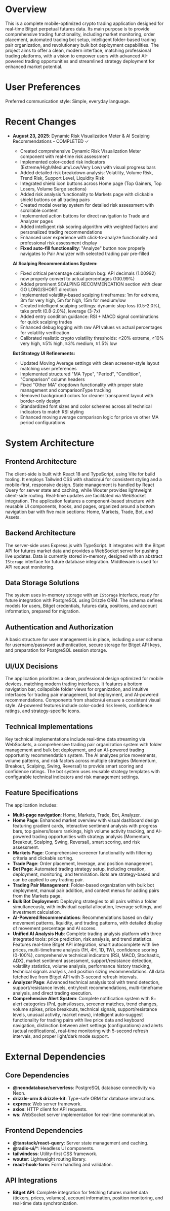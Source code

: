 # Overview
This is a complete mobile-optimized crypto trading application designed for real-time Bitget perpetual futures data. Its main purpose is to provide comprehensive trading functionality, including market monitoring, order placement, automated trading bot setup, intelligent folder-based trading pair organization, and revolutionary bulk bot deployment capabilities. The project aims to offer a clean, modern interface, matching professional trading platforms, with a vision to empower users with advanced AI-powered trading opportunities and streamlined strategy deployment for enhanced market potential.

# User Preferences
Preferred communication style: Simple, everyday language.

# Recent Changes
- **August 23, 2025**: Dynamic Risk Visualization Meter & AI Scalping Recommendations - COMPLETED ✓
  - Created comprehensive Dynamic Risk Visualization Meter component with real-time risk assessment
  - Implemented color-coded risk indicators (Extreme/High/Medium/Low/Very Low) with visual progress bars
  - Added detailed risk breakdown analysis: Volatility, Volume Risk, Trend Risk, Support Level, Liquidity Risk
  - Integrated shield icon buttons across Home page (Top Gainers, Top Losers, Volume Surge sections)
  - Added risk analysis functionality to Markets page with clickable shield buttons on all trading pairs
  - Created modal overlay system for detailed risk assessment with scrollable content
  - Implemented action buttons for direct navigation to Trade and Analyzer pages
  - Added intelligent risk scoring algorithm with weighted factors and personalized trading recommendations
  - Enhanced user experience with click-to-analyze functionality and professional risk assessment display
  - **Fixed auto-fill functionality**: "Analyze" button now properly navigates to Pair Analyzer with selected trading pair pre-filled
  
  **AI Scalping Recommendations System:**
  - Fixed critical percentage calculation bug: API decimals (1.00992) now properly convert to actual percentages (100.99%)
  - Added prominent SCALPING RECOMMENDATION section with clear GO LONG/SHORT direction
  - Implemented volatility-based scalping timeframes: 1m for extreme, 3m for very high, 5m for high, 15m for medium/low
  - Created intelligent scalping settings: dynamic stop loss (0.5-2.0%), take profit (0.8-2.0%), leverage (3-7x)
  - Added entry condition guidance: RSI + MACD signal combinations for quick scalping trades
  - Enhanced debug logging with raw API values vs actual percentages for volatility verification
  - Calibrated realistic crypto volatility thresholds: ≥20% extreme, ≥10% very high, ≥5% high, ≥3% medium, ≥1.5% low

  **Bot Strategy UI Refinements:**
  - Updated Moving Average settings with clean screener-style layout matching user preferences
  - Implemented structured "MA Type", "Period", "Condition", "Comparison" column headers
  - Fixed "Other MA" dropdown functionality with proper state management and comparisonType tracking
  - Removed background colors for cleaner transparent layout with border-only design
  - Standardized font sizes and color schemes across all technical indicators to match RSI styling
  - Enhanced moving average comparison logic for price vs other MA period configurations

# System Architecture

## Frontend Architecture
The client-side is built with React 18 and TypeScript, using Vite for build tooling. It employs Tailwind CSS with shadcn/ui for consistent styling and a mobile-first, responsive design. State management is handled by React Query for server state and caching, while Wouter provides lightweight client-side routing. Real-time updates are facilitated via WebSocket integration. The application features a component-based structure with reusable UI components, hooks, and pages, organized around a bottom navigation bar with five main sections: Home, Markets, Trade, Bot, and Assets.

## Backend Architecture
The server-side uses Express.js with TypeScript. It integrates with the Bitget API for futures market data and provides a WebSocket server for pushing live updates. Data is currently stored in-memory, designed with an abstract `IStorage` interface for future database integration. Middleware is used for API request monitoring.

## Data Storage Solutions
The system uses in-memory storage with an `IStorage` interface, ready for future integration with PostgreSQL using Drizzle ORM. The schema defines models for users, Bitget credentials, futures data, positions, and account information, prepared for migration.

## Authentication and Authorization
A basic structure for user management is in place, including a user schema for username/password authentication, secure storage for Bitget API keys, and preparation for PostgreSQL session storage.

## UI/UX Decisions
The application prioritizes a clean, professional design optimized for mobile devices, matching modern trading interfaces. It features a bottom navigation bar, collapsible folder views for organization, and intuitive interfaces for trading pair management, bot deployment, and AI-powered recommendations. Components from shadcn/ui ensure a consistent visual style. AI-powered features include color-coded risk levels, confidence ratings, and strategy-specific icons.

## Technical Implementations
Key technical implementations include real-time data streaming via WebSockets, a comprehensive trading pair organization system with folder management and bulk bot deployment, and an AI-powered trading opportunity recommendation system. The AI analyzes price movements, volume patterns, and risk factors across multiple strategies (Momentum, Breakout, Scalping, Swing, Reversal) to provide smart scoring and confidence ratings. The bot system uses reusable strategy templates with configurable technical indicators and risk management settings.

## Feature Specifications
The application includes:
- **Multi-page navigation**: Home, Markets, Trade, Bot, Analyzer.
- **Home Page**: Enhanced market overview with visual dashboard design featuring gradient cards, interactive sentiment analysis with progress bars, top gainers/losers rankings, high volume activity tracking, and AI-powered trading opportunities with strategy analysis (Momentum, Breakout, Scalping, Swing, Reversal), smart scoring, and risk assessment.
- **Markets Page**: Comprehensive screener functionality with filtering criteria and clickable sorting.
- **Trade Page**: Order placement, leverage, and position management.
- **Bot Page**: Automated trading strategy setup, including creation, deployment, monitoring, and termination. Bots are strategy-based and can be applied to any trading pair.
- **Trading Pair Management**: Folder-based organization with bulk bot deployment, manual pair addition, and context menus for adding pairs from the Markets page.
- **Bulk Bot Deployment**: Deploying strategies to all pairs within a folder simultaneously, with individual capital allocation, leverage settings, and investment calculation.
- **AI-Powered Recommendations**: Recommendations based on daily movement patterns, liquidity, and trading patterns, with detailed display of movement percentage and AI scores.
- **Unified AI Analysis Hub**: Complete trading analysis platform with three integrated tools: price prediction, risk analysis, and trend statistics. Features real-time Bitget API integration, smart autocomplete with live prices, multi-timeframe analysis (1H, 4H, 1D, 1W), confidence scoring (0-100%), comprehensive technical indicators (RSI, MACD, Stochastic, ADX), market sentiment assessment, support/resistance detection, volatility statistics, volume analysis, performance history tracking, technical signals analysis, and position sizing recommendations. All data fetched live from Bitget API with 3-second refresh intervals.
- **Analyzer Page**: Advanced technical analysis tool with trend detection, support/resistance levels, entry/exit recommendations, multi-timeframe analysis, and direct trading execution.
- **Comprehensive Alert System**: Complete notification system with 8+ alert categories (PnL gains/losses, screener matches, trend changes, volume spikes, price breakouts, technical signals, support/resistance levels, unusual activity, market news), intelligent auto-suggest functionality for trading pairs with live price data and keyboard navigation, distinction between alert settings (configurations) and alerts (actual notifications), real-time monitoring with 5-second refresh intervals, and proper light/dark mode support.

# External Dependencies

## Core Dependencies
- **@neondatabase/serverless**: PostgreSQL database connectivity via Neon.
- **drizzle-orm & drizzle-kit**: Type-safe ORM for database interactions.
- **express**: Web server framework.
- **axios**: HTTP client for API requests.
- **ws**: WebSocket server implementation for real-time communication.

## Frontend Dependencies
- **@tanstack/react-query**: Server state management and caching.
- **@radix-ui/***: Headless UI components.
- **tailwindcss**: Utility-first CSS framework.
- **wouter**: Lightweight routing library.
- **react-hook-form**: Form handling and validation.

## API Integrations
- **Bitget API**: Complete integration for fetching futures market data (tickers, prices, volumes), account information, position monitoring, and real-time data synchronization.